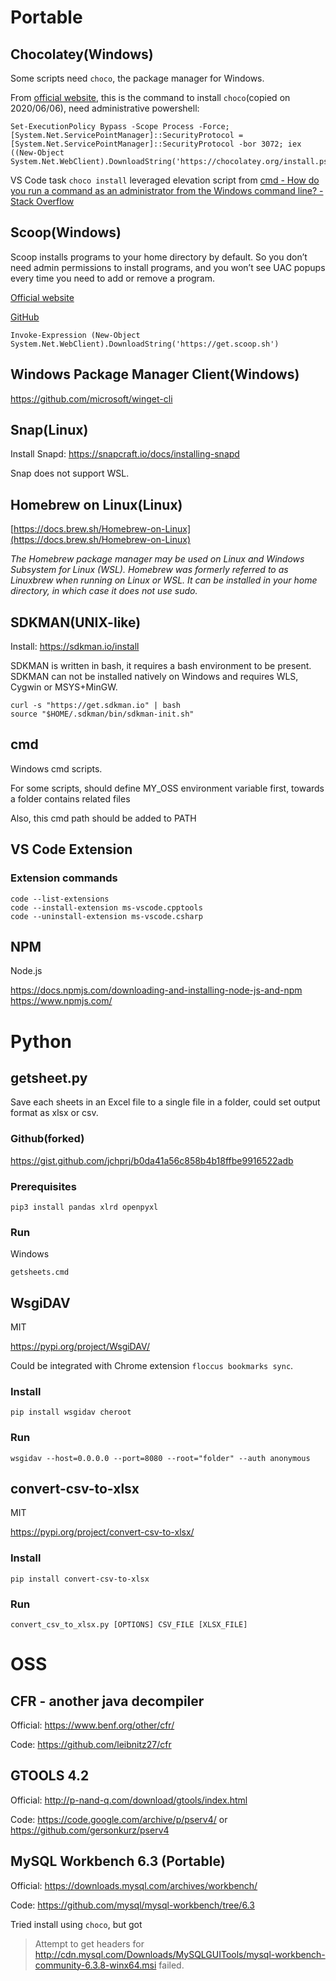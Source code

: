 # Portable

## Chocolatey(Windows)

Some scripts need `choco`, the package manager for Windows.

From [official website](https://chocolatey.org/install), this is the command to install `choco`(copied on 2020/06/06), need administrative powershell:

```
Set-ExecutionPolicy Bypass -Scope Process -Force; [System.Net.ServicePointManager]::SecurityProtocol = [System.Net.ServicePointManager]::SecurityProtocol -bor 3072; iex ((New-Object System.Net.WebClient).DownloadString('https://chocolatey.org/install.ps1'))
```

VS Code task `choco install` leveraged elevation script from [cmd - How do you run a command as an administrator from the Windows command line? - Stack Overflow](https://stackoverflow.com/questions/5944180/how-do-you-run-a-command-as-an-administrator-from-the-windows-command-line/5953967)

## Scoop(Windows)

Scoop installs programs to your home directory by default. So you don’t need admin permissions to install programs, and you won’t see UAC popups every time you need to add or remove a program.

[Official website](https://scoop.sh/)

[GitHub](https://github.com/lukesampson/scoop)

```
Invoke-Expression (New-Object System.Net.WebClient).DownloadString('https://get.scoop.sh')
```

## Windows Package Manager Client(Windows)

https://github.com/microsoft/winget-cli

## Snap(Linux)

Install Snapd: https://snapcraft.io/docs/installing-snapd

Snap does not support WSL.

## Homebrew on Linux(Linux)

[https://docs.brew.sh/Homebrew-on-Linux](https://docs.brew.sh/Homebrew-on-Linux)

*The Homebrew package manager may be used on Linux and Windows Subsystem for Linux (WSL). Homebrew was formerly referred to as Linuxbrew when running on Linux or WSL. It can be installed in your home directory, in which case it does not use sudo.*

## SDKMAN(UNIX-like)

Install: https://sdkman.io/install

SDKMAN is written in bash, it requires a bash environment to be present.  
SDKMAN can not be installed natively on Windows and requires WLS, Cygwin or MSYS+MinGW.

```
curl -s "https://get.sdkman.io" | bash
source "$HOME/.sdkman/bin/sdkman-init.sh"
```

## cmd

Windows cmd scripts.

For some scripts, should define MY\_OSS environment variable first, towards a folder contains related files

Also, this cmd path should be added to PATH

## VS Code Extension

### Extension commands

```
code --list-extensions
code --install-extension ms-vscode.cpptools
code --uninstall-extension ms-vscode.csharp
```

## NPM

Node.js

https://docs.npmjs.com/downloading-and-installing-node-js-and-npm
https://www.npmjs.com/

# Python

## getsheet.py

Save each sheets in an Excel file to a single file in a folder, could set output format as xlsx or csv.

### Github(forked)

https://gist.github.com/jchprj/b0da41a56c858b4b18ffbe9916522adb

### Prerequisites

```pip3 install pandas xlrd openpyxl```

### Run

Windows

```getsheets.cmd```

## WsgiDAV

MIT

https://pypi.org/project/WsgiDAV/

Could be integrated with Chrome extension `floccus bookmarks sync`.

### Install

```pip install wsgidav cheroot```

### Run

```wsgidav --host=0.0.0.0 --port=8080 --root="folder" --auth anonymous```

## convert-csv-to-xlsx

MIT

https://pypi.org/project/convert-csv-to-xlsx/

### Install

```pip install convert-csv-to-xlsx```

### Run

```convert_csv_to_xlsx.py [OPTIONS] CSV_FILE [XLSX_FILE]```

# OSS

## CFR - another java decompiler

Official: https://www.benf.org/other/cfr/

Code: https://github.com/leibnitz27/cfr

## GTOOLS 4.2

Official: http://p-nand-q.com/download/gtools/index.html

Code: https://code.google.com/archive/p/pserv4/ or https://github.com/gersonkurz/pserv4

## MySQL Workbench 6.3 (Portable)

Official: https://downloads.mysql.com/archives/workbench/

Code: https://github.com/mysql/mysql-workbench/tree/6.3

Tried install using `choco`, but got

> Attempt to get headers for http://cdn.mysql.com/Downloads/MySQLGUITools/mysql-workbench-community-6.3.8-winx64.msi failed.
